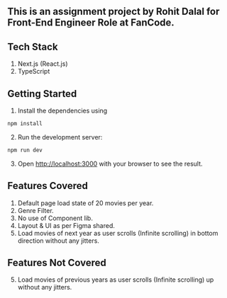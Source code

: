 ## This is an assignment project by Rohit Dalal for Front-End Engineer Role at FanCode.

## Tech Stack

1. Next.js (React.js)
2. TypeScript

## Getting Started

1. Install the dependencies using

```bash
npm install
```

2. Run the development server:

```bash
npm run dev
```

3. Open [http://localhost:3000](http://localhost:3000) with your browser to see the result.

## Features Covered

1. Default page load state of 20 movies per year.
2. Genre Filter.
3. No use of Component lib.
4. Layout & UI as per Figma shared.
5. Load movies of next year as user scrolls (Infinite scrolling) in bottom direction without any jitters.

## Features Not Covered

5. Load movies of previous years as user scrolls (Infinite scrolling) up without any jitters.
